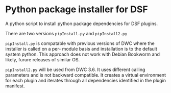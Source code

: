 # Python package installer for DSF

A python script to install python package dependencies for DSF plugins.

There are two versions `pipInstall.py` and `pipInstall2.py`

`pipInstall.py` is compatable with previous versions of DWC where the installer is called on a per- module basis and installation is to the default system python.  This approach does not work with Debian Bookworm and likely, furure releases of similar OS.

`pipInstall2.py` will be used from DWC 3.6.   It uses different calling parameters and is not backward compatible.  It creates a virtual environment for each plugin and iterates through all dependencies identified in the plugin manifest.